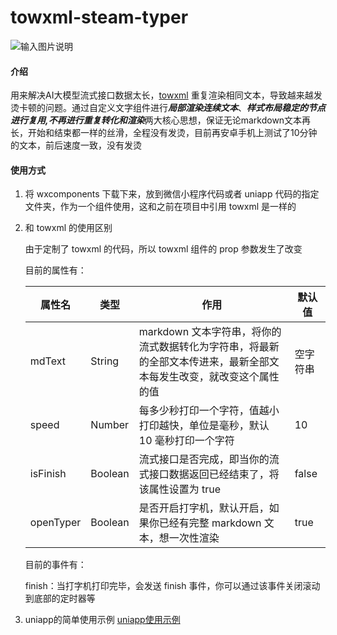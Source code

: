 # towxml-steam-typer

![输入图片说明](towxml_typer.gif)

#### 介绍
用来解决AI大模型流式接口数据太长，[towxml](https://github.com/sbfkcel/towxml) 重复渲染相同文本，导致越来越发烫卡顿的问题。通过自定义文字组件进行***局部渲染连续文本***、***样式布局稳定的节点进行复用,不再进行重复转化和渲染***两大核心思想，保证无论markdown文本再长，开始和结束都一样的丝滑，全程没有发烫，目前再安卓手机上测试了10分钟的文本，前后速度一致，没有发烫

#### 使用方式
1. 将 wxcomponents 下载下来，放到微信小程序代码或者 uniapp 代码的指定文件夹，作为一个组件使用，这和之前在项目中引用 towxml 是一样的
2. 和 towxml 的使用区别
  
    由于定制了 towxml 的代码，所以 towxml 组件的 prop 参数发生了改变
    
    目前的属性有：
    
    | 属性名      | 类型      | 作用                                                         | 默认值 |
    |-------------|-----------|--------------------------------------------------------------|-------|
    | mdText      | String    | markdown 文本字符串，将你的流式数据转化为字符串，将最新的全部文本传进来，最新全部文本每发生改变，就改变这个属性的值 |空字符串|
    | speed       | Number    | 每多少秒打印一个字符，值越小打印越快，单位是毫秒，默认 10 毫秒打印一个字符 |10|
    | isFinish    | Boolean   | 流式接口是否完成，即当你的流式接口数据返回已经结束了，将该属性设置为 true |false|
    | openTyper   | Boolean   | 是否开启打字机，默认开启，如果你已经有完整 markdown 文本，想一次性渲染 |true|

    目前的事件有：
    
    finish：当打字机打印完毕，会发送 finish 事件，你可以通过该事件关闭滚动到底部的定时器等
    
3. uniapp的简单使用示例
[uniapp使用示例](https://gitee.com/zhou-xuxiang/towxml-steam-typer-uniapp-example)
